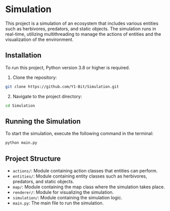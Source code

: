 # Simulation

This project is a simulation of an ecosystem that includes various entities such as herbivores, predators, and static objects. The simulation runs in real-time, utilizing multithreading to manage the actions of entities and the visualization of the environment.

## Installation

To run this project, Python version 3.8 or higher is required.

1. Clone the repository:

```bash
git clone https://github.com/Y1-Bit/Simulation.git
```

2. Navigate to the project directory:

```bash
cd Simulation
```

## Running the Simulation

To start the simulation, execute the following command in the terminal:

```bash
python main.py
```


## Project Structure

- `actions/`: Module containing action classes that entities can perform.
- `entities/`: Module containing entity classes such as herbivores, predators, and static objects.
- `map/`: Module containing the map class where the simulation takes place.
- `renderer/`: Module for visualizing the simulation.
- `simulation/`: Module containing the simulation logic.
- `main.py`: The main file to run the simulation.
